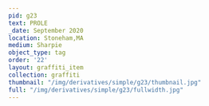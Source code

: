 ```yaml
---
pid: g23
text: PROLE
_date: September 2020
location: Stoneham,MA
medium: Sharpie
object_type: tag
order: '22'
layout: graffiti_item
collection: graffiti
thumbnail: "/img/derivatives/simple/g23/thumbnail.jpg"
full: "/img/derivatives/simple/g23/fullwidth.jpg"
---
```

